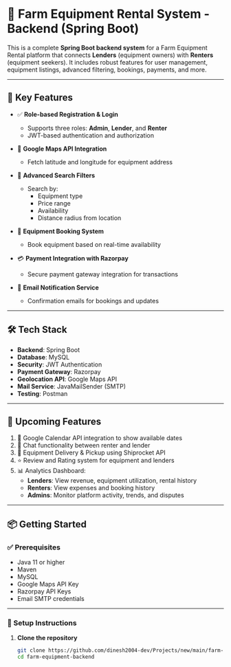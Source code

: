 # 🚜 Farm Equipment Rental System - Backend (Spring Boot)

This is a complete **Spring Boot backend system** for a Farm Equipment Rental platform that connects **Lenders** (equipment owners) with **Renters** (equipment seekers). It includes robust features for user management, equipment listings, advanced filtering, bookings, payments, and more.

---

## 🔑 Key Features

- ✅ **Role-based Registration & Login**
  - Supports three roles: **Admin**, **Lender**, and **Renter**
  - JWT-based authentication and authorization

- 📍 **Google Maps API Integration**
  - Fetch latitude and longitude for equipment address

- 🔎 **Advanced Search Filters**
  - Search by:
    - Equipment type
    - Price range
    - Availability
    - Distance radius from location

- 📅 **Equipment Booking System**
  - Book equipment based on real-time availability

- 💳 **Payment Integration with Razorpay**
  - Secure payment gateway integration for transactions

- 📧 **Email Notification Service**
  - Confirmation emails for bookings and updates

---

## 🛠 Tech Stack

- **Backend**: Spring Boot
- **Database**: MySQL
- **Security**: JWT Authentication
- **Payment Gateway**: Razorpay
- **Geolocation API**: Google Maps API
- **Mail Service**: JavaMailSender (SMTP)
- **Testing**: Postman

---

## 🚀 Upcoming Features

1. 📆 Google Calendar API integration to show available dates
2. 💬 Chat functionality between renter and lender
3. 🚚 Equipment Delivery & Pickup using Shiprocket API
4. ⭐ Review and Rating system for equipment and lenders
5. 📊 Analytics Dashboard:
   - **Lenders**: View revenue, equipment utilization, rental history
   - **Renters**: View expenses and booking history
   - **Admins**: Monitor platform activity, trends, and disputes

---

## 📦 Getting Started

### ✅ Prerequisites

- Java 11 or higher
- Maven
- MySQL
- Google Maps API Key
- Razorpay API Keys
- Email SMTP credentials

---

### 🔧 Setup Instructions

1. **Clone the repository**
   ```bash
   git clone https://github.com/dinesh2004-dev/Projects/new/main/farm-rental-equipment-system
   cd farm-equipment-backend
